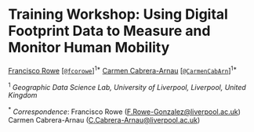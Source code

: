 # Training Workshop: Using Digital Footprint Data to Measure and Monitor Human Mobility

[Francisco Rowe](http://www.franciscorowe.com) [[`@fcorowe`](http://twitter.com/fcorowe)]<sup>1*</sup>
[Carmen Cabrera-Arnau](http://www.xxx) [[`@CarmenCabArn`](http://twitter.com/carmencabarn)]<sup>1*</sup>

<sup>1</sup> *Geographic Data Science Lab, University of Liverpool, Liverpool, United Kingdom*

<sup>*</sup> *Correspondence*:
Francisco Rowe (F.Rowe-Gonzalez@liverpool.ac.uk)
Carmen Cabrera-Arnau (C.Cabrera-Arnau@liverpool.ac.uk)
